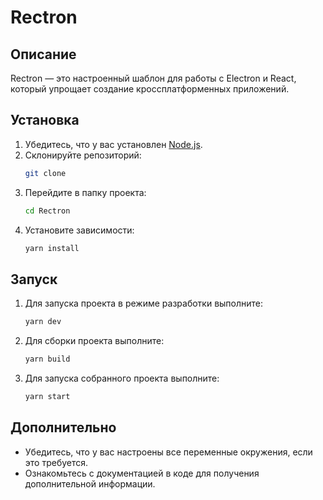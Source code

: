 # Rectron

## Описание
Rectron — это настроенный шаблон для работы с Electron и React, который упрощает создание кроссплатформенных приложений.

## Установка
1. Убедитесь, что у вас установлен [Node.js](https://nodejs.org/).
2. Склонируйте репозиторий:
   ```bash
   git clone
   ```
3. Перейдите в папку проекта:
   ```bash
   cd Rectron
   ```
4. Установите зависимости:
   ```bash
   yarn install
   ```

## Запуск
1. Для запуска проекта в режиме разработки выполните:
   ```bash
   yarn dev
   ```
2. Для сборки проекта выполните:
   ```bash
   yarn build
   ```
3. Для запуска собранного проекта выполните:
   ```bash
   yarn start
   ```

## Дополнительно
- Убедитесь, что у вас настроены все переменные окружения, если это требуется.
- Ознакомьтесь с документацией в коде для получения дополнительной информации.